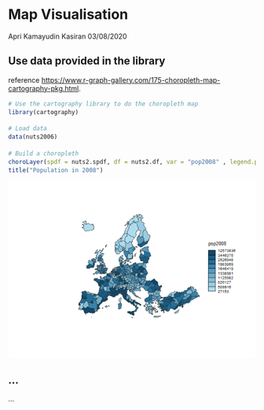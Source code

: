 Map Visualisation
================
Apri Kamayudin Kasiran
03/08/2020

## Use data provided in the library

reference
<https://www.r-graph-gallery.com/175-choropleth-map-cartography-pkg.html>.

``` r
# Use the cartography library to do the choropleth map
library(cartography)

# Load data
data(nuts2006)

# Build a choropleth
choroLayer(spdf = nuts2.spdf, df = nuts2.df, var = "pop2008" , legend.pos = "right")
title("Population in 2008")
```

![](map-visualisation_files/figure-gfm/unnamed-chunk-1-1.png)<!-- -->

## …

…
